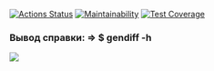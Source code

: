 [![Actions Status](https://github.com/ArtemKaPetrakov/backend-project-46/workflows/hexlet-check/badge.svg)](https://github.com/ArtemKaPetrakov/backend-project-46/actions)
[![Maintainability](https://api.codeclimate.com/v1/badges/becfd8170718c27966bb/maintainability)](https://codeclimate.com/github/ArtemKaPetrakov/backend-project-46/maintainability)
[![Test Coverage](https://api.codeclimate.com/v1/badges/becfd8170718c27966bb/test_coverage)](https://codeclimate.com/github/ArtemKaPetrakov/backend-project-46/test_coverage/?event=push)


### Вывод справки: => $ gendiff -h

<a href="https://asciinema.org/a/N03VKaFEdBDAoQP2ixtS1520y" target="_blank"><img src="https://asciinema.org/a/N03VKaFEdBDAoQP2ixtS1520y.svg" /></a>
